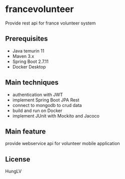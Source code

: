# francevolunteer
Provide rest api for france volunteer system

## Prerequisites
- Java temurin 11
- Maven 3.x
- Spring Boot 2.7.11
- Docker Desktop

## Main techniques
- authentication with JWT
- implement Spring Boot JPA Rest
- connect to mongodb to crud data
- build and run on Docker
- implement JUnit with Mockito and Jacoco

## Main feature
provide webservice api for volunteer mobile application

## License
HungLV


